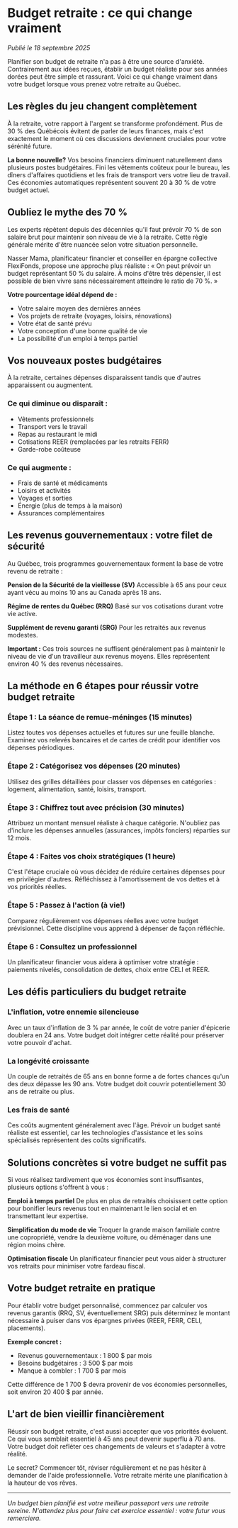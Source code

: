 # Budget retraite : ce qui change vraiment

*Publié le 18 septembre 2025*

Planifier son budget de retraite n'a pas à être une source d'anxiété. Contrairement aux idées reçues, établir un budget réaliste pour ses années dorées peut être simple et rassurant. Voici ce qui change vraiment dans votre budget lorsque vous prenez votre retraite au Québec.

## Les règles du jeu changent complètement

À la retraite, votre rapport à l'argent se transforme profondément. Plus de 30 % des Québécois évitent de parler de leurs finances, mais c'est exactement le moment où ces discussions deviennent cruciales pour votre sérénité future.

**La bonne nouvelle?** Vos besoins financiers diminuent naturellement dans plusieurs postes budgétaires. Fini les vêtements coûteux pour le bureau, les dîners d'affaires quotidiens et les frais de transport vers votre lieu de travail. Ces économies automatiques représentent souvent 20 à 30 % de votre budget actuel.

## Oubliez le mythe des 70 %

Les experts répètent depuis des décennies qu'il faut prévoir 70 % de son salaire brut pour maintenir son niveau de vie à la retraite. Cette règle générale mérite d'être nuancée selon votre situation personnelle.

Nasser Mama, planificateur financier et conseiller en épargne collective FlexiFonds, propose une approche plus réaliste : « On peut prévoir un budget représentant 50 % du salaire. À moins d'être très dépensier, il est possible de bien vivre sans nécessairement atteindre le ratio de 70 %. »

**Votre pourcentage idéal dépend de :**
- Votre salaire moyen des dernières années
- Vos projets de retraite (voyages, loisirs, rénovations)
- Votre état de santé prévu
- Votre conception d'une bonne qualité de vie
- La possibilité d'un emploi à temps partiel

## Vos nouveaux postes budgétaires

À la retraite, certaines dépenses disparaissent tandis que d'autres apparaissent ou augmentent.

### Ce qui diminue ou disparaît :
- Vêtements professionnels
- Transport vers le travail
- Repas au restaurant le midi
- Cotisations REER (remplacées par les retraits FERR)
- Garde-robe coûteuse

### Ce qui augmente :
- Frais de santé et médicaments
- Loisirs et activités
- Voyages et sorties
- Énergie (plus de temps à la maison)
- Assurances complémentaires

## Les revenus gouvernementaux : votre filet de sécurité

Au Québec, trois programmes gouvernementaux forment la base de votre revenu de retraite :

**Pension de la Sécurité de la vieillesse (SV)**
Accessible à 65 ans pour ceux ayant vécu au moins 10 ans au Canada après 18 ans.

**Régime de rentes du Québec (RRQ)**
Basé sur vos cotisations durant votre vie active.

**Supplément de revenu garanti (SRG)**
Pour les retraités aux revenus modestes.

**Important :** Ces trois sources ne suffisent généralement pas à maintenir le niveau de vie d'un travailleur aux revenus moyens. Elles représentent environ 40 % des revenus nécessaires.

## La méthode en 6 étapes pour réussir votre budget retraite

### Étape 1 : La séance de remue-méninges (15 minutes)
Listez toutes vos dépenses actuelles et futures sur une feuille blanche. Examinez vos relevés bancaires et de cartes de crédit pour identifier vos dépenses périodiques.

### Étape 2 : Catégorisez vos dépenses (20 minutes)
Utilisez des grilles détaillées pour classer vos dépenses en catégories : logement, alimentation, santé, loisirs, transport.

### Étape 3 : Chiffrez tout avec précision (30 minutes)
Attribuez un montant mensuel réaliste à chaque catégorie. N'oubliez pas d'inclure les dépenses annuelles (assurances, impôts fonciers) réparties sur 12 mois.

### Étape 4 : Faites vos choix stratégiques (1 heure)
C'est l'étape cruciale où vous décidez de réduire certaines dépenses pour en privilégier d'autres. Réfléchissez à l'amortissement de vos dettes et à vos priorités réelles.

### Étape 5 : Passez à l'action (à vie!)
Comparez régulièrement vos dépenses réelles avec votre budget prévisionnel. Cette discipline vous apprend à dépenser de façon réfléchie.

### Étape 6 : Consultez un professionnel
Un planificateur financier vous aidera à optimiser votre stratégie : paiements nivelés, consolidation de dettes, choix entre CELI et REER.

## Les défis particuliers du budget retraite

### L'inflation, votre ennemie silencieuse
Avec un taux d'inflation de 3 % par année, le coût de votre panier d'épicerie doublera en 24 ans. Votre budget doit intégrer cette réalité pour préserver votre pouvoir d'achat.

### La longévité croissante
Un couple de retraités de 65 ans en bonne forme a de fortes chances qu'un des deux dépasse les 90 ans. Votre budget doit couvrir potentiellement 30 ans de retraite ou plus.

### Les frais de santé
Ces coûts augmentent généralement avec l'âge. Prévoir un budget santé réaliste est essentiel, car les technologies d'assistance et les soins spécialisés représentent des coûts significatifs.

## Solutions concrètes si votre budget ne suffit pas

Si vous réalisez tardivement que vos économies sont insuffisantes, plusieurs options s'offrent à vous :

**Emploi à temps partiel**
De plus en plus de retraités choisissent cette option pour bonifier leurs revenus tout en maintenant le lien social et en transmettant leur expertise.

**Simplification du mode de vie**
Troquer la grande maison familiale contre une copropriété, vendre la deuxième voiture, ou déménager dans une région moins chère.

**Optimisation fiscale**
Un planificateur financier peut vous aider à structurer vos retraits pour minimiser votre fardeau fiscal.

## Votre budget retraite en pratique

Pour établir votre budget personnalisé, commencez par calculer vos revenus garantis (RRQ, SV, éventuellement SRG) puis déterminez le montant nécessaire à puiser dans vos épargnes privées (REER, FERR, CELI, placements).

**Exemple concret :**
- Revenus gouvernementaux : 1 800 $ par mois
- Besoins budgétaires : 3 500 $ par mois
- Manque à combler : 1 700 $ par mois

Cette différence de 1 700 $ devra provenir de vos économies personnelles, soit environ 20 400 $ par année.

## L'art de bien vieillir financièrement

Réussir son budget retraite, c'est aussi accepter que vos priorités évoluent. Ce qui vous semblait essentiel à 45 ans peut devenir superflu à 70 ans. Votre budget doit refléter ces changements de valeurs et s'adapter à votre réalité.

Le secret? Commencer tôt, réviser régulièrement et ne pas hésiter à demander de l'aide professionnelle. Votre retraite mérite une planification à la hauteur de vos rêves.

---

*Un budget bien planifié est votre meilleur passeport vers une retraite sereine. N'attendez plus pour faire cet exercice essentiel : votre futur vous remerciera.*